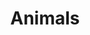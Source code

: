 ---
title: Animals
description: "I really enjoy taking pictures of animals. I think this is one of the hardest categories because you have to find your models first. But if you do it will always look cute."
weight: 1
featured_image: Wild Pig Baby.JPG
sort_by: image.Exif.Date
sort_order: desc
menu: main
resources:
  - src: Alpaca-behind-tree.JPG
    params:
      tags: [photo, alpaca, wildlife, nature, tree, animal, hidden, outdoor]
      alt: An alpaca peeking out from behind a tree in a natural setting.

  - src: Alpaca-Portrait.JPG
    params:
      tags: [photo, alpaca, portrait, close-up, animal, face, wildlife, outdoor]
      alt: Close-up portrait of an alpaca with a natural backdrop.

  - src: BabyLizard.JPG
    params:
      tags: [photo, lizard, reptile, baby, small, wildlife, nature, animal]
      alt: A tiny baby lizard perched delicately in a natural environment.

  - src: BavarianSheep.JPG
    params:
      tags: [photo, sheep, bavarian, animal, grassland, rural, farm, nature]
      alt: A Bavarian sheep grazing in a lush green pasture.

  - src: Bee.JPG
    params:
      tags: [photo, bee, insect, wings, pollinator, nature, wildlife, macro]
      alt: A bee siting on a yellow tulip.

  - src: Bee-from-the-front.JPG
    params:
      tags: [photo, bee, front view, insect, face, pollinator, wildlife, macro]
      alt: Frontal view of a bee showcasing its face and antennae with a clear focus.

  - src: Bee-on-white-flowers.JPG
    params:
      tags: [photo, bee, white flowers, pollination, nature, insect, bloom, spring]
      alt: A bee collecting nectar from white flowers, with a soft-focus background.

  - src: Blackbird-an-the-fence.JPG
    params:
      tags: [photo, blackbird, bird, fence, perched, wildlife, nature, outdoor]
      alt: A blackbird perched confidently on a fence.

  - src: Bumblebee-on-the-flowers.JPG
    params:
      tags: [photo, bumblebee, flowers, pollination, insect, nature, garden, colorful]
      alt: A bumblebee busily pollinating vibrant flowers in a garden.

  - src: Cat.JPG
    params:
      tags: [photo, cat, feline, pet, whiskers, domestic, animal, indoor]
      alt: A domestic cat with attentive eyes and prominent whiskers.

  - src: Caterpillar.JPG
    params:
      tags: [photo, caterpillar, insect, nature, macro, wildlife, vibrant, detail]
      alt: A vibrant green caterpillar with purple and white markings crawling on a gravelly surface.

  - src: CatLookingToTheSide.JPG
    params:
      tags: [photo, cat, pet, sphynx, indoor, curious, feline, domestic]
      alt: A Sphynx cat with a wrinkled skin looking to the side, sitting indoors with a pensive expression.

  - src: Dolphins-next-to-boat.JPG
    params:
      tags: [photo, dolphins, marine life, sunset, ocean, silhouettes, adventure, wildlife]
      alt: Silhouettes of dolphins leaping next to a boat at sunset with a warm sky in the background.

  - src: DuckInTheWater.JPG
    params:
      tags: [photo, duck, water, swimming, reflection, wildlife, serene, nature]
      alt: A white duck swimming in clear waters with the reflection of trees and a mountain backdrop.

  - src: DuckInTheWaterLookingToTheLeft.JPG
    params:
      tags: [photo, duck, water, serene, nature, wildlife, contemplative, reflection]
      alt: A white duck on the water looking to the left, with a clear reflection in the tranquil water.

  - src: Duck-swimming.JPG
    params:
      tags: [photo, duck, swimming, waterfowl, pond, calm, reflection, nature]
      alt: A duck swimming in a calm pond.

  - src: Duckys.JPG
    params:
      tags: [photo, ducks, ducklings, water, family, wildlife, cute, nature]
      alt: Ducklings clustered together in the water, next to a parent duck, showcasing their early life stages.

  - src: Grasshopper.JPG
    params:
      tags: [photo, grasshopper, insect, green, macro, wildlife, plant, detail]
      alt: A close-up of a grasshopper gripping a green stem, with a soft-focus green background.

  - src: GreatSpottedWoodpecker.JPG
    params:
      tags: [photo, great spotted woodpecker, bird, tree, nature, wildlife, camouflaged, black and white]
      alt: A Great Spotted Woodpecker clinging to a tree trunk, its black and white feathers blending into the bark.

  - src: GreenDragonflyClosed.JPG
    params:
      tags: [photo, dragonfly, insect, nature, green, wings closed, wildlife, macro]
      alt: A green dragonfly with closed wings perched on a leaf, showcasing its delicate structure against a soft-focus background.

  - src: GreenDragonflyOpen.JPG
    params:
      tags: [photo, dragonfly, insect, nature, green, wings open, wildlife, vibrant]
      alt: A vibrant green dragonfly with open wings resting on green foliage, with a blurred background.

  - src: Green-Lizard.JPG
    params:
      tags: [photo, lizard, reptile, green, nature, wildlife, close-up, sunning]
      alt: A green lizard basking on a rock, with its textured skin and bright eyes highlighted by the sunlight.

  - src: Lizard-Fight.JPG
    params:
      tags: [photo, lizards, reptiles, fight, nature, wildlife, confrontation, behavior]
      alt: Two lizards in a dynamic confrontation on the ground, displaying natural behavior in the wild.

  - src: LizardNextToHedghog.JPG
    params:
      tags: [photo, lizard, reptile, hedgehog, figurine, nature, wildlife, humor]
      alt: A real green lizard next to a hedgehog figurine on a rock, creating a humorous contrast between real and artificial.

  - src: LizardOnTheStone.JPG
    params:
      tags: [photo, lizard, reptile, stone, nature, wildlife, basking, camouflage]
      alt: A camouflaged lizard lying on a textured stone, blending in with its surroundings in natural habitat.

  - src: Mr-Gray-Seagull.JPG
    params:
      tags: [photo, seagull, bird, flying, sky, wings, freedom, wildlife]
      alt: A seagull with gray and white plumage soaring in the blue sky, wings spread wide.

  - src: P1002294.JPG
    params:
      tags: [photo, bird, tree, nature, wildlife, perching, branches, blue sky]
      alt: A small bird perched on the bare branches of a tree, with a clear blue sky in the background.

  - src: P1002301.JPG
    params:
      tags: [photo, mandarin duck, bird, water, colorful, wildlife, resting, nature]
      alt: A colorful mandarin duck preening itself on the edge of the water, showcasing its distinctive plumage.

  - src: P1002394.JPG
    params:
      tags: [photo, ducks, swimming, lake, ripples, wildlife, tranquility, nature]
      alt: Three ducks creating ripples as they swim in a line across a river, with the reflection of the sky on the water.

  - src: P1002418.JPG
    params:
      tags: [photo, photography, nature, duck, waterfowl, wildlife, lake, reflection]
      alt: A wild duck floating calmly on the clear waters of a serene lake.

  - src: P1002423.JPG
    params:
      tags: [photo, photography, nature, duck, waterfowl, wildlife, male, colorful]
      alt: A vibrant male mallard duck swimming in the lake with its distinctive green head shining in the sunlight.

  - src: P1002438.JPG
    params:
      tags: [photo, photography, nature, ducks, waterfowl, wildlife, shore, pebbles]
      alt: Three ducks on the pebbled shore of a lake, two of them preening their feathers while standing and one floating near the water's edge.

  - src: P1002443.JPG
    params:
      tags: [photo, photography, nature, duck, mallard, waterfowl, wildlife, standing, shore]
      alt: A close-up of a mallard duck standing on a pebbly shore, with a detailed view of its feathers and vibrant coloration.

  - src: P1002449.JPG
    params:
      tags: [photo, photography, nature, duck, mallard, waterfowl, wildlife, standing, pebbles]
      alt: A mallard duck standing on a pebbled lake shore, looking off to the side with a backdrop of a calm water body.

  - src: P1002464.JPG
    params:
      tags: [photo, photography, birdlife, seagull, pier, marine, grey, sky, waterfront]
      alt: Seagulls perched on wooden posts at a misty waterfront, with a peaceful marine backdrop and grey skies above.

  - src: P1002468.JPG
    params:
      tags: [photo, photography, wildlife, duck, resting, camouflaged, nature]
      alt: A wild duck blending in with the gravel on the ground, perfectly camouflaged in its resting state.

  - src: P1002474.JPG
    params:
      tags: [photo, photography, wildlife, duck, behavior, diving, feeding, lake]
      alt: A humorous shot of a duck diving upside down in a lake, with its feet sticking out of the water as it searches for food.

  - src: P1002496.JPG
    params:
      tags: [photo, photography, wildlife, alpaca, farm animal, curious, nature]
      alt: Two alpacas in a pasture, with one looking directly at the camera exhibiting its fluffy coat and curious nature.

  - src: P1002497.JPG
    params:
      tags: [photo, photography, wildlife, alpaca, standing, curious, gaze, pasture]
      alt: An inquisitive alpaca standing in a sunny pasture, staring at the camera with a soft and woolly coat.

  - src: P1002501.JPG
    params:
      tags: [photo, photography, animal, alpaca, close-up, fur, farm]
      alt: Close-up of an alpaca's face showing detailed fur texture on a farm setting.

  - src: P1002502.JPG
    params:
      tags: [photo, photography, animal, alpaca, full-body, farm, grass]
      alt: Full body image of a white alpaca standing on a grassy field with shadows of trees.

  - src: P1002569.JPG
    params:
      tags: [photo, photography, animal, swan, water, reflection, nature]
      alt: A serene swan floating on calm waters with a clear reflection.

  - src: P1002573.JPG
    params:
      tags: [photo, photography, animal, duck, shore, pebbles, walk]
      alt: A mallard duck strolling along the pebbled shore of a lake.

  - src: P1002576.JPG
    params:
      tags: [photo, photography, animal, geese, family, chicks, nature]
      alt: A family of geese with fluffy chicks walking through a natural lakeside habitat.

  - src: P1002593.JPG
    params:
      tags: [photo, photography, animal, geese, family, chicks, nature]
      alt: A family of geese with fluffy chicks walking through a natural lakeside habitat.

  - src: P1002650.JPG
    params:
      tags: [photo, photography, animal, cow, insects, farm, countryside]
      alt: A close-up of a cow's face covered with flies in a countryside setting.

  - src: P1002651.JPG
    params:
      tags: [photo, photography, animal, cow, insects, farm, countryside]
      alt: A close-up of a cow's face covered with flies in a countryside setting.

  - src: P1002501.JPG
    params:
      tags: [photo, photography, animal, alpaca, close-up, farm, nature]
      alt: Close-up of an alpaca's face on a sunny day at the farm, with soft white fur and a serene expression.

  - src: P1002502.JPG
    params:
      tags: [photo, photography, animal, alpaca, full body, pasture, outdoors]
      alt: Full body shot of a white alpaca standing in a green pasture, with shadows of trees dappling the ground.

  - src: P1002569.JPG
    params:
      tags: [photo, photography, bird, swan, lake, nature, reflection]
      alt: A graceful swan floating on the calm waters of a lake, with a clear reflection beneath.

  - src: P1002573.JPG
    params:
      tags: [photo, photography, bird, duck, mallard, shore, pebbles]
      alt: A male mallard duck with iridescent green head standing on a pebbly lakeshore.

  - src: P1002576.JPG
    params:
      tags: [photo, photography, birds, geese, family, nature, wildlife]
      alt: A family of geese with fluffy goslings walking through a grassy area near water.

  - src: P1002593.JPG
    params:
      tags: [photo, photography, cattle, cow, field, nature, grazing]
      alt: A brown and white cow grazing in a sunlit field with tall grass and a forest in the background.

  - src: P1002650.JPG
    params:
      tags: [photo, photography, animal, deer, field, nature, wildlife]
      alt: A deer seen at a distance in a large field, with forested hills in the background.

  - src: P1013559.JPG
    params:
      tags: [photo, photography, gosse, river, water, animal, animalphotography]
      alt: A few goose siting on a small sandbank in a river.

  - src: P1013564.JPG
    params:
      tags: [photo, photography, gosse, river, water, animal, animalphotography]
      alt: A few goose siting on a small sandbank in a river.

  - src: P1013568.JPG
    params:
      tags: [photo, photography, gosse, river, water, animal, animalphotography]
      alt: A few goose siting on a small sandbank in a river.

  - src: P1013578.JPG
    params:
      tags: [photo, photography, gosse, river, water, animal, animalphotography]
      alt: A few goose siting on a small sandbank in a river.

  - src: Snail.JPG
    params:
      tags: [photo, photography, animal, snail, mollusk, slow, detailed]
      alt: A close-up of a snail slowly navigating a rough stone surface.

  - src: Special-Chick.JPG
    params:
      tags: [photo, photography, animal, chicken, colorful, farm, detail]
      alt: A vibrant and colorful chicken captured in fine detail.

  - src: SuperCat.JPG
    params:
      tags: [photo, photography, animal, cat, sphynx, pet, majestic]
      alt: A majestic Sphynx cat with piercing blue eyes and a regal posture.

  - src: TeenageSheep.JPG
    params:
      tags: [photo, photography, sheep, animals, pasture, nature, rural, grazing]
      alt: Two sheep, one young and one mature, grazing on a green pasture.

  - src: White-Seagull-looking-to-the-side.JPG
    params:
      tags: [photo, photography, seagull, bird, wildlife, animal, observing]
      alt: A white seagull with a sharp profile looking to the side against a clear sky.

  - src: Wild-Pig-Baby.JPG
    params:
      tags: [photo, photography, wild pig, piglet, nature, wildlife, forest floor]
      alt: A young wild pig with light brown fur foraging on the forest floor.

  - src: Wild-Pig-Baby-searching-for-food.JPG
    params:
      tags: [photo, photography, piglet, foraging, nature, wildlife, feeding]
      alt: A wild piglet sniffing the ground in search of food.

  - src: Wild-Pig-Baby-walking.JPG
    params:
      tags: [photo, photography, piglet, wildlife, nature, walking, exploration]
      alt: A small wild piglet walking carefully on a rocky forest path.

  - src: Wild-Pig-from-the-side.JPG
    params:
      tags: [photo, photography, wild pig, side view, wildlife, nature, forest]
      alt: A side view of a wild pig standing on a forest stump, surrounded by trees.

  - src: WuffWuff.JPG
    params:
      tags: [photo, photography, dog, pet, resting, animal, cozy, domestic]
      alt: A dog lying down on a striped cushion, taking a restful nap.

  - src: DuckOnTheBeach.JPG
    params:
      tags: [photo, photography, duck, lake, water, nature, naturephotography, animal]
      alt: A duck standing at the side of a lake.

  - src: P1002715.JPG
    params:
      tags: [photo, photography, woodpecker, green, outside, nature, naturephotography, tree]
      alt: A woodpecker in the tree.

  - src: P1013510.JPG
    params:
      tags: [photo, photography, sheep, nature, naturephotography, animal, animalphotography]
      alt: A sheep touching grass.

  - src: P1013594.JPG
    params:
      tags: [photo, photography, cow, alps, mountain, forest, trees]
      alt: A brown cow in the Bavarian alps.

  - src: P1013599.JPG
    params:
      tags: [photo, photography, cow, alps, mountain, forest, trees]
      alt: A brown cow in the Bavarian alps.

  - src: P1013612.JPG
    params:
      tags: [photo, photography, cow, alps, mountain, forest, trees]
      alt: A brown cow in the Bavarian alps.

  - src: P1013597.JPG
    params:
      tags: [photo, photography, cow, alps, mountain, forest, trees]
      alt: Two brown / white cows in the Bavarian alps.

  - src: P1013617.JPG
    params:
      tags: [photo, photography, alps, mountain, forest, trees, chamois]
      alt: A chamois in the Bavarian alps.

  - src: P1013732.JPG
    params:
      tags: [photo, photography, trees, bird, birdphotography, cute]
      alt: A small brown bird on a tree.

  - src: Perfectly-aligned-seagull.JPG
    params:
      tags: [photo, photography, seagull, bird, birdphotography, animal, animalphotography]
      alt: A perfectly aligned flying seagull.

  - src: Posing-Seagull.JPG
    params:
      tags: [photo, photography, seagull, bird, birdphotography, animal, animalphotography]
      alt: A seagull siting on a little roof.

  - src: Seagull-watching-sunset.JPG
    params:
      tags: [photo, photography, seagull, bird, birdphotography, animal, animalphotography]
      alt: A seagull siting on a little roof.

  - src: Seagull-eating-trash.JPG
    params:
      tags: [photo, photography, seagull, bird, birdphotography, animal, animalphotography]
      alt: A seagull eating trash.

  - src: Seagull-flying-over-the-sea.JPG
    params:
      tags: [photo, photography, seagull, bird, birdphotography, animal, animalphotography]
      alt: A seagull flying threw the image and over the sea.

  - src: Seagull-mirroring.JPG
    params:
      tags: [photo, photography, seagull, bird, birdphotography, animal, animalphotography]
      alt: A seagull flying over the sea.

  - src: SheepStaringAtTheCamera.JPG
    params:
      tags: [photo, photography, sheep, nature, animal, animalphotography]
      alt: A little sheep looking into the camera.

  - src: WhiteDucky.JPG
    params:
      tags: [photo, photography, duck, lake, mountains, trees]
      alt: A small duck siting at the side of a lake.
---